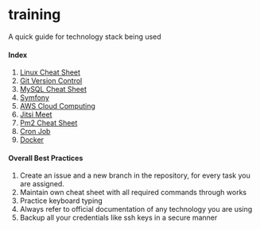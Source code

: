# training
A quick guide for technology stack being used

#### Index

1. [Linux Cheat Sheet](https://github.com/meetrix/training/blob/master/Linux%20Cheat%20Sheet.md)
2. [Git Version Control](https://github.com/meetrix/training/blob/master/Git%20Version%20Control.md)
3. [MySQL Cheat Sheet](https://github.com/meetrix/training/blob/master/MySQL%20Cheat%20Sheet.md)
4. [Symfony](https://github.com/meetrix/training/blob/master/Symfony.md)
5. [AWS Cloud Computing](https://github.com/meetrix/training/blob/master/AWS%20Cloud%20Computing.md)
6. [Jitsi Meet](https://github.com/meetrix/training/blob/master/Jitsi%20Meet.md)
7. [Pm2 Cheat Sheet](https://github.com/meetrix/training/blob/master/Pm2%20Cheat%20Sheet.md)
8. [Cron Job](https://github.com/meetrix/training/blob/master/CronJob.md)
9. [Docker](https://github.com/meetrix/training/blob/master/Docker.md)

#### Overall Best Practices

1. Create an issue and a new branch in the repository, for every task you are assigned.
2. Maintain own cheat sheet with all required commands through works
3. Practice keyboard typing
4. Always refer to official documentation of any technology you are using
5. Backup all your credentials like ssh keys in a secure manner
